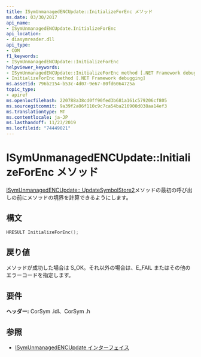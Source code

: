 ```yaml
---
title: ISymUnmanagedENCUpdate::InitializeForEnc メソッド
ms.date: 03/30/2017
api_name:
- ISymUnmanagedENCUpdate.InitializeForEnc
api_location:
- diasymreader.dll
api_type:
- COM
f1_keywords:
- ISymUnmanagedENCUpdate::InitializeForEnc
helpviewer_keywords:
- ISymUnmanagedENCUpdate::InitializeForEnc method [.NET Framework debugging]
- InitializeForEnc method [.NET Framework debugging]
ms.assetid: 796b2154-b53c-4d07-9e67-80fd6064725a
topic_type:
- apiref
ms.openlocfilehash: 220788a38cd0ff90fed3b681a161c579206cf805
ms.sourcegitcommit: 9a39f2a06f110c9c7ca54ba216900d038aa14ef3
ms.translationtype: MT
ms.contentlocale: ja-JP
ms.lasthandoff: 11/23/2019
ms.locfileid: "74449021"
---
```

# <a name="isymunmanagedencupdateinitializeforenc-method"></a>ISymUnmanagedENCUpdate::InitializeForEnc メソッド
[ISymUnmanagedENCUpdate:: UpdateSymbolStore2](../../../../docs/framework/unmanaged-api/diagnostics/isymunmanagedencupdate-updatesymbolstore2-method.md)メソッドの最初の呼び出しの前にメソッドの境界を計算できるようにします。  
  
## <a name="syntax"></a>構文  
  
```cpp  
HRESULT InitializeForEnc();  
```  
  
## <a name="return-value"></a>戻り値  
 メソッドが成功した場合は S_OK。それ以外の場合は、E_FAIL またはその他のエラーコードを指定します。  
  
## <a name="requirements"></a>要件  
 **ヘッダー:** CorSym .idl、CorSym .h  
  
## <a name="see-also"></a>参照

- [ISymUnmanagedENCUpdate インターフェイス](../../../../docs/framework/unmanaged-api/diagnostics/isymunmanagedencupdate-interface.md)
